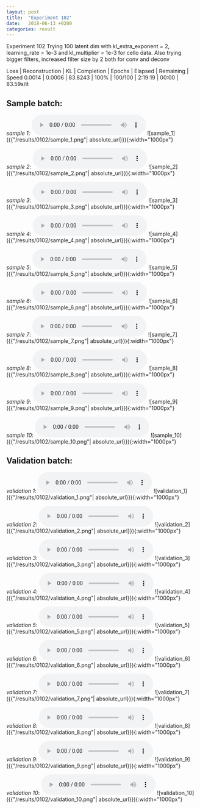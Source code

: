 ```yaml
---
layout: post
title:  "Experiment 102"
date:   2018-06-13 +0200
categories: result
---
```

Experiment 102
Trying 100 latent dim with kl_extra_exponent = 2, learning_rate = 1e-3 and kl_multiplier = 1e-3 for cello data.
Also trying bigger filters, increased filter size by 2 both for conv and deconv

Loss | Reconstruction | KL | Completion | Epochs | Elapsed | Remaining | Speed
0.0014 | 0.0006 | 83.8243 | 100% | 100/100 | 2:19:19 | 00:00 | 83.59s/it



## **Sample batch**:
_sample 1_:
<audio src="/ResultsOverview/results/0102/sample_1.wav" controls preload></audio>
![sample_1]({{"/results/0102/sample_1.png"| absolute_url}}){:width="1000px"}

_sample 2_:
<audio src="/ResultsOverview/results/0102/sample_2.wav" controls preload></audio>
![sample_2]({{"/results/0102/sample_2.png"| absolute_url}}){:width="1000px"}

_sample 3_:
<audio src="/ResultsOverview/results/0102/sample_3.wav" controls preload></audio>
![sample_3]({{"/results/0102/sample_3.png"| absolute_url}}){:width="1000px"}

_sample 4_:
<audio src="/ResultsOverview/results/0102/sample_4.wav" controls preload></audio>
![sample_4]({{"/results/0102/sample_4.png"| absolute_url}}){:width="1000px"}

_sample 5_:
<audio src="/ResultsOverview/results/0102/sample_5.wav" controls preload></audio>
![sample_5]({{"/results/0102/sample_5.png"| absolute_url}}){:width="1000px"}

_sample 6_:
<audio src="/ResultsOverview/results/0102/sample_6.wav" controls preload></audio>
![sample_6]({{"/results/0102/sample_6.png"| absolute_url}}){:width="1000px"}

_sample 7_:
<audio src="/ResultsOverview/results/0102/sample_7.wav" controls preload></audio>
![sample_7]({{"/results/0102/sample_7.png"| absolute_url}}){:width="1000px"}

_sample 8_:
<audio src="/ResultsOverview/results/0102/sample_8.wav" controls preload></audio>
![sample_8]({{"/results/0102/sample_8.png"| absolute_url}}){:width="1000px"}

_sample 9_:
<audio src="/ResultsOverview/results/0102/sample_9.wav" controls preload></audio>
![sample_9]({{"/results/0102/sample_9.png"| absolute_url}}){:width="1000px"}

_sample 10_:
<audio src="/ResultsOverview/results/0102/sample_10.wav" controls preload></audio>
![sample_10]({{"/results/0102/sample_10.png"| absolute_url}}){:width="1000px"}

## **Validation batch**:
_validation 1_:
<audio src="/ResultsOverview/results/0102/validation_1.wav" controls preload></audio>
![validation_1]({{"/results/0102/validation_1.png"| absolute_url}}){:width="1000px"}

_validation 2_:
<audio src="/ResultsOverview/results/0102/validation_2.wav" controls preload></audio>
![validation_2]({{"/results/0102/validation_2.png"| absolute_url}}){:width="1000px"}

_validation 3_:
<audio src="/ResultsOverview/results/0102/validation_3.wav" controls preload></audio>
![validation_3]({{"/results/0102/validation_3.png"| absolute_url}}){:width="1000px"}

_validation 4_:
<audio src="/ResultsOverview/results/0102/validation_4.wav" controls preload></audio>
![validation_4]({{"/results/0102/validation_4.png"| absolute_url}}){:width="1000px"}

_validation 5_:
<audio src="/ResultsOverview/results/0102/validation_5.wav" controls preload></audio>
![validation_5]({{"/results/0102/validation_5.png"| absolute_url}}){:width="1000px"}

_validation 6_:
<audio src="/ResultsOverview/results/0102/validation_6.wav" controls preload></audio>
![validation_6]({{"/results/0102/validation_6.png"| absolute_url}}){:width="1000px"}

_validation 7_:
<audio src="/ResultsOverview/results/0102/validation_7.wav" controls preload></audio>
![validation_7]({{"/results/0102/validation_7.png"| absolute_url}}){:width="1000px"}

_validation 8_:
<audio src="/ResultsOverview/results/0102/validation_8.wav" controls preload></audio>
![validation_8]({{"/results/0102/validation_8.png"| absolute_url}}){:width="1000px"}

_validation 9_:
<audio src="/ResultsOverview/results/0102/validation_9.wav" controls preload></audio>
![validation_9]({{"/results/0102/validation_9.png"| absolute_url}}){:width="1000px"}

_validation 10_:
<audio src="/ResultsOverview/results/0102/validation_10.wav" controls preload></audio>
![validation_10]({{"/results/0102/validation_10.png"| absolute_url}}){:width="1000px"}
